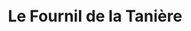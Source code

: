 ---
title: "Le Fournil de la Tanière"
url: /teyssieu/le-fournil-de-la-taniere/
shop: boulangerie
---